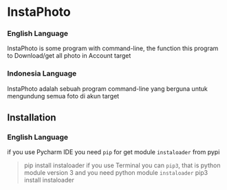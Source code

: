 # InstaPhoto
### English Language
InstaPhoto is some program with command-line, the function this program to Download/get all photo in Account target
### Indonesia Language
InstaPhoto adalah sebuah program command-line yang berguna untuk mengundung semua foto di akun target

## Installation
### English Language
if you use Pycharm IDE you need `pip` for get module `instaloader` from pypi
> pip install instaloader
if you use Terminal you can `pip3`, that is python module version 3 and you need python module `instaloader`
> pip3 install instaloader
